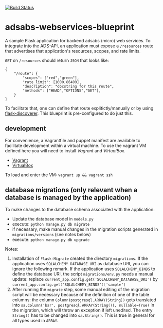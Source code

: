 [![Build Status](https://travis-ci.org/adsabs/adsabs-webservices-blueprint.svg?branch=master)](https://travis-ci.org/adsabs/adsabs-webservices-blueprint)

# adsabs-webservices-blueprint

A sample Flask application for backend adsabs (micro) web services. To integrate into the ADS-API, an application must expose a `/resources` route that advertises that application's resources, scopes, and rate limits. 

`GET` on `/resources` should return `JSON` that looks like:

    {
        "/route": {
            "scopes": ["red","green"],
            "rate_limit": [1000,86400],
            "description": "docstring for this route",
            "methods": ["HEAD","OPTIONS","GET"],
        }
    }


To facilitate that, one can define that route explitictly/manually or by using [flask-discoverer](https://github.com/adsabs/flask-discoverer). This blueprint is pre-configured to do just this.

## development

For convenience, a Vagrantfile and puppet manifest are available to facilitate development within a virtual machine. To use the vagrant VM defined here you will need to install *Vagrant* and *VirtualBox*.

  * [Vagrant](https://docs.vagrantup.com)
  * [VirtualBox](https://www.virtualbox.org)

To load and enter the VM: `vagrant up && vagrant ssh`

## database migrations (only relevant when a database is managed by the application)

To make changes to the database schema associated with the application:

  * Update the database model in `models.py`
  * execute: `python manage.py db migrate`
  * if necessary, make manual changes in the migration scripts generated in `migrations/versions` (see notes below)
  * execute: `python manage.py db upgrade`

Notes:

1. Installation of `Flask-Migrate` created the directory `migrations`. If the application uses `SQLALCHEMY_DATABASE_URI` as database URI, you can ignore the following remark. If the application uses `SQLALCHEMY_BINDS` to define the database URI, the script `migrations/env.py` needs a manual update: replace `current_app.config.get('SQLALCHEMY_DATABASE_URI')` by `current_app.config.get('SQLALCHEMY_BINDS')['sample']`
2. After running the `migrate` step, some manual editing of the migration script will be necessary because of the definition of one of the table columns: the column `Column(postgresql.ARRAY(String))` gets translated into `sa.Column('bar', postgresql.ARRAY(String()), nullable=True)` in the migration, which will throw an exception if left unedited. The entry `String()` has to be changed into `sa.String()`. This is true in general for all types used in `ARRAY`.
